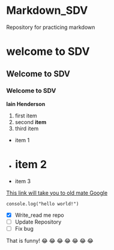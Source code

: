 # Markdown_SDV
Repository for practicing markdown
# welcome to SDV

## Welcome to SDV

### Welcome to SDV

**Iain Henderson**

1. first item
2. second **item**
3. third item

- item 1
- # item 2
- item 3

[This link will take you to old mate Google](https://www.google.com/)

`console.log("hello world!")`

- [x] Write_read me repo
- [ ] Update Repository
- [ ] Fix bug

That is funny! :joy: :joy: :joy: :joy: :joy: :joy: :joy:


